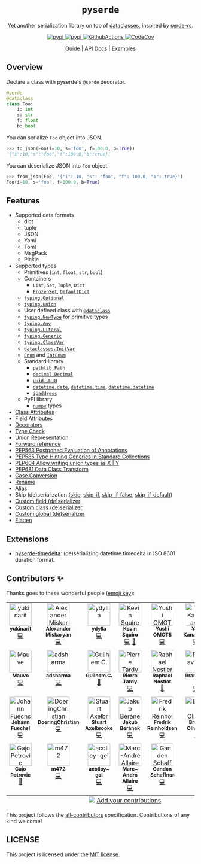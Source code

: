 <h1 align="center"><code>pyserde</code></h1>
<p align="center">Yet another serialization library on top of <a href="https://docs.python.org/3/library/dataclasses.html">dataclasses</a>, inspired by <a href="https://github.com/serde-rs/serde">serde-rs</a>.</p>
<p align="center">
  <a href="https://pypi.org/project/pyserde/">
    <img alt="pypi" src="https://img.shields.io/pypi/v/pyserde.svg">
  </a>
  <a href="https://pypi.org/project/pyserde/">
    <img alt="pypi" src="https://img.shields.io/pypi/pyversions/pyserde.svg">
  </a>
  <a href="https://github.com/yukinarit/pyserde/actions/workflows/test.yml">
    <img alt="GithubActions" src="https://github.com/yukinarit/pyserde/actions/workflows/test.yml/badge.svg">
  </a>
  <a href="https://codecov.io/gh/yukinarit/pyserde">
    <img alt="CodeCov" src="https://codecov.io/gh/yukinarit/pyserde/branch/main/graph/badge.svg">
  </a>
</p>
<p align="center">
  <a href="https://yukinarit.github.io/pyserde/guide/en">Guide</a> | <a href="https://yukinarit.github.io/pyserde/api/serde.html">API Docs</a> | <a href="https://github.com/yukinarit/pyserde/tree/main/examples">Examples</a>
</p>

## Overview

Declare a class with pyserde's `@serde` decorator.

```python
@serde
@dataclass
class Foo:
    i: int
    s: str
    f: float
    b: bool
```

You can serialize `Foo` object into JSON.

```python
>>> to_json(Foo(i=10, s='foo', f=100.0, b=True))
'{"i":10,"s":"foo","f":100.0,"b":true}'
```

You can deserialize JSON into `Foo` object.
```python
>>> from_json(Foo, '{"i": 10, "s": "foo", "f": 100.0, "b": true}')
Foo(i=10, s='foo', f=100.0, b=True)
```

## Features

- Supported data formats
    - dict
    - tuple
    - JSON
	- Yaml
	- Toml
	- MsgPack
    - Pickle
- Supported types
    - Primitives (`int`, `float`, `str`, `bool`)
    - Containers
        - `List`, `Set`, `Tuple`, `Dict`
        - [`FrozenSet`](https://docs.python.org/3/library/stdtypes.html#frozenset), [`DefaultDict`](https://docs.python.org/3/library/collections.html#collections.defaultdict)
    - [`typing.Optional`](https://docs.python.org/3/library/typing.html#typing.Optional)
    - [`typing.Union`](https://docs.python.org/3/library/typing.html#typing.Union)
    - User defined class with [`@dataclass`](https://docs.python.org/3/library/dataclasses.html)
    - [`typing.NewType`](https://docs.python.org/3/library/typing.html#newtype) for primitive types
    - [`typing.Any`](https://docs.python.org/3/library/typing.html#the-any-type)
    - [`typing.Literal`](https://docs.python.org/3/library/typing.html#typing.Literal)
    - [`typing.Generic`](https://docs.python.org/3/library/typing.html#user-defined-generic-types)
    - [`typing.ClassVar`](https://docs.python.org/3/library/typing.html#typing.ClassVar)
    - [`dataclasses.InitVar`](https://docs.python.org/3/library/dataclasses.html#init-only-variables)
    - [`Enum`](https://docs.python.org/3/library/enum.html#enum.Enum) and [`IntEnum`](https://docs.python.org/3/library/enum.html#enum.IntEnum)
    - Standard library
        - [`pathlib.Path`](https://docs.python.org/3/library/pathlib.html)
        - [`decimal.Decimal`](https://docs.python.org/3/library/decimal.html)
        - [`uuid.UUID`](https://docs.python.org/3/library/uuid.html)
        - [`datetime.date`](https://docs.python.org/3/library/datetime.html#date-objects), [`datetime.time`](https://docs.python.org/3/library/datetime.html#time-objects), [`datetime.datetime`](https://docs.python.org/3/library/datetime.html#datetime-objects)
        - [`ipaddress`](https://docs.python.org/3/library/ipaddress.html)
    - PyPI library
        - [`numpy`](https://github.com/numpy/numpy) types
- [Class Attributes](https://github.com/yukinarit/pyserde/blob/main/docs/en/class-attributes.md)
- [Field Attributes](https://github.com/yukinarit/pyserde/blob/main/docs/en/field-attributes.md)
- [Decorators](https://github.com/yukinarit/pyserde/blob/main/docs/en/decorators.md)
- [Type Check](https://github.com/yukinarit/pyserde/blob/main/docs/en/type-check.md)
- [Union Representation](https://github.com/yukinarit/pyserde/blob/main/docs/en/union.md)
- [Forward reference](https://github.com/yukinarit/pyserde/blob/main/docs/en/decorators.md#how-can-i-use-forward-references)
- [PEP563 Postponed Evaluation of Annotations](https://github.com/yukinarit/pyserde/blob/main/docs/en/decorators.md#pep563-postponed-evaluation-of-annotations)
- [PEP585 Type Hinting Generics In Standard Collections](https://github.com/yukinarit/pyserde/blob/main/docs/en/getting-started.md#pep585-and-pep604)
- [PEP604 Allow writing union types as X | Y](https://github.com/yukinarit/pyserde/blob/main/docs/en/getting-started.md#pep585-and-pep604)
- [PEP681 Data Class Transform](https://github.com/yukinarit/pyserde/blob/main/docs/en/decorators.md#serde)
- [Case Conversion](https://github.com/yukinarit/pyserde/blob/main/docs/en/class-attributes.md#rename_all)
- [Rename](https://github.com/yukinarit/pyserde/blob/main/docs/en/field-attributes.md#rename)
- [Alias](https://github.com/yukinarit/pyserde/blob/main/docs/en/field-attributes.md#alias)
- Skip (de)serialization ([skip](https://github.com/yukinarit/pyserde/blob/main/docs/en/field-attributes.md#skip), [skip_if](https://github.com/yukinarit/pyserde/blob/main/docs/en/field-attributes.md#skip_if), [skip_if_false](https://github.com/yukinarit/pyserde/blob/main/docs/en/field-attributes.md#skip_if_false), [skip_if_default](https://github.com/yukinarit/pyserde/blob/main/docs/en/field-attributes.md#skip_if_default))
- [Custom field (de)serializer](https://github.com/yukinarit/pyserde/blob/main/docs/en/field-attributes.md#serializerdeserializer)
- [Custom class (de)serializer](https://github.com/yukinarit/pyserde/blob/main/docs/en/class-attributes.md#class_serializer--class_deserializer)
- [Custom global (de)serializer](https://github.com/yukinarit/pyserde/blob/main/docs/en/extension.md#custom-global-deserializer)
- [Flatten](https://github.com/yukinarit/pyserde/blob/main/docs/en/field-attributes.md#flatten)

## Extensions

* [pyserde-timedelta](https://github.com/yukinarit/pyserde-timedelta): (de)serializing datetime.timedelta in ISO 8601 duration format.

## Contributors ✨

Thanks goes to these wonderful people ([emoji key](https://allcontributors.org/docs/en/emoji-key)):

<!-- ALL-CONTRIBUTORS-LIST:START - Do not remove or modify this section -->
<!-- prettier-ignore-start -->
<!-- markdownlint-disable -->
<table>
  <tbody>
    <tr>
      <td align="center" valign="top" width="14.28%"><a href="https://github.com/yukinarit"><img src="https://avatars.githubusercontent.com/u/2347533?v=4?s=60" width="60px;" alt="yukinarit"/><br /><sub><b>yukinarit</b></sub></a><br /><a href="https://github.com/yukinarit/pyserde/commits?author=yukinarit" title="Code">💻</a></td>
      <td align="center" valign="top" width="14.28%"><a href="https://github.com/alexmisk"><img src="https://avatars.githubusercontent.com/u/4103218?v=4?s=60" width="60px;" alt="Alexander Miskaryan"/><br /><sub><b>Alexander Miskaryan</b></sub></a><br /><a href="https://github.com/yukinarit/pyserde/commits?author=alexmisk" title="Code">💻</a></td>
      <td align="center" valign="top" width="14.28%"><a href="https://github.com/ydylla"><img src="https://avatars.githubusercontent.com/u/17772145?v=4?s=60" width="60px;" alt="ydylla"/><br /><sub><b>ydylla</b></sub></a><br /><a href="https://github.com/yukinarit/pyserde/commits?author=ydylla" title="Code">💻</a></td>
      <td align="center" valign="top" width="14.28%"><a href="https://github.com/kmsquire"><img src="https://avatars.githubusercontent.com/u/223250?v=4?s=60" width="60px;" alt="Kevin Squire"/><br /><sub><b>Kevin Squire</b></sub></a><br /><a href="https://github.com/yukinarit/pyserde/commits?author=kmsquire" title="Code">💻</a> <a href="https://github.com/yukinarit/pyserde/commits?author=kmsquire" title="Documentation">📖</a></td>
      <td align="center" valign="top" width="14.28%"><a href="http://yushiomote.org/"><img src="https://avatars.githubusercontent.com/u/3733915?v=4?s=60" width="60px;" alt="Yushi OMOTE"/><br /><sub><b>Yushi OMOTE</b></sub></a><br /><a href="https://github.com/yukinarit/pyserde/commits?author=YushiOMOTE" title="Code">💻</a></td>
      <td align="center" valign="top" width="14.28%"><a href="https://kngwyu.github.io/"><img src="https://avatars.githubusercontent.com/u/16046705?v=4?s=60" width="60px;" alt="Yuji Kanagawa"/><br /><sub><b>Yuji Kanagawa</b></sub></a><br /><a href="https://github.com/yukinarit/pyserde/commits?author=kngwyu" title="Code">💻</a></td>
      <td align="center" valign="top" width="14.28%"><a href="https://kigawas.me/"><img src="https://avatars.githubusercontent.com/u/4182346?v=4?s=60" width="60px;" alt="Weiliang Li"/><br /><sub><b>Weiliang Li</b></sub></a><br /><a href="https://github.com/yukinarit/pyserde/commits?author=kigawas" title="Code">💻</a></td>
    </tr>
    <tr>
      <td align="center" valign="top" width="14.28%"><a href="https://github.com/mauvealerts"><img src="https://avatars.githubusercontent.com/u/51870303?v=4?s=60" width="60px;" alt="Mauve"/><br /><sub><b>Mauve</b></sub></a><br /><a href="https://github.com/yukinarit/pyserde/commits?author=mauvealerts" title="Code">💻</a></td>
      <td align="center" valign="top" width="14.28%"><a href="https://github.com/adsharma"><img src="https://avatars.githubusercontent.com/u/658691?v=4?s=60" width="60px;" alt="adsharma"/><br /><sub><b>adsharma</b></sub></a><br /><a href="https://github.com/yukinarit/pyserde/commits?author=adsharma" title="Code">💻</a></td>
      <td align="center" valign="top" width="14.28%"><a href="https://github.com/chagui"><img src="https://avatars.githubusercontent.com/u/1234128?v=4?s=60" width="60px;" alt="Guilhem C."/><br /><sub><b>Guilhem C.</b></sub></a><br /><a href="https://github.com/yukinarit/pyserde/commits?author=chagui" title="Documentation">📖</a></td>
      <td align="center" valign="top" width="14.28%"><a href="https://github.com/tardyp"><img src="https://avatars.githubusercontent.com/u/109859?v=4?s=60" width="60px;" alt="Pierre Tardy"/><br /><sub><b>Pierre Tardy</b></sub></a><br /><a href="https://github.com/yukinarit/pyserde/commits?author=tardyp" title="Code">💻</a></td>
      <td align="center" valign="top" width="14.28%"><a href="https://blog.rnstlr.ch/"><img src="https://avatars.githubusercontent.com/u/1435346?v=4?s=60" width="60px;" alt="Raphael Nestler"/><br /><sub><b>Raphael Nestler</b></sub></a><br /><a href="https://github.com/yukinarit/pyserde/commits?author=rnestler" title="Documentation">📖</a></td>
      <td align="center" valign="top" width="14.28%"><a href="https://pranavvp10.github.io/"><img src="https://avatars.githubusercontent.com/u/52486224?v=4?s=60" width="60px;" alt="Pranav V P"/><br /><sub><b>Pranav V P</b></sub></a><br /><a href="https://github.com/yukinarit/pyserde/commits?author=pranavvp10" title="Code">💻</a></td>
      <td align="center" valign="top" width="14.28%"><a href="https://andreymal.org/"><img src="https://avatars.githubusercontent.com/u/3236464?v=4?s=60" width="60px;" alt="andreymal"/><br /><sub><b>andreymal</b></sub></a><br /><a href="https://github.com/yukinarit/pyserde/commits?author=andreymal" title="Code">💻</a></td>
    </tr>
    <tr>
      <td align="center" valign="top" width="14.28%"><a href="https://github.com/jfuechsl"><img src="https://avatars.githubusercontent.com/u/1097068?v=4?s=60" width="60px;" alt="Johann Fuechsl"/><br /><sub><b>Johann Fuechsl</b></sub></a><br /><a href="https://github.com/yukinarit/pyserde/commits?author=jfuechsl" title="Code">💻</a></td>
      <td align="center" valign="top" width="14.28%"><a href="https://github.com/DoeringChristian"><img src="https://avatars.githubusercontent.com/u/23581448?v=4?s=60" width="60px;" alt="DoeringChristian"/><br /><sub><b>DoeringChristian</b></sub></a><br /><a href="https://github.com/yukinarit/pyserde/commits?author=DoeringChristian" title="Code">💻</a></td>
      <td align="center" valign="top" width="14.28%"><a href="http://stuart.axelbrooke.com/"><img src="https://avatars.githubusercontent.com/u/2815794?v=4?s=60" width="60px;" alt="Stuart Axelbrooke"/><br /><sub><b>Stuart Axelbrooke</b></sub></a><br /><a href="https://github.com/yukinarit/pyserde/commits?author=soaxelbrooke" title="Code">💻</a></td>
      <td align="center" valign="top" width="14.28%"><a href="https://kobzol.github.io/"><img src="https://avatars.githubusercontent.com/u/4539057?v=4?s=60" width="60px;" alt="Jakub Beránek"/><br /><sub><b>Jakub Beránek</b></sub></a><br /><a href="https://github.com/yukinarit/pyserde/commits?author=Kobzol" title="Code">💻</a></td>
      <td align="center" valign="top" width="14.28%"><a href="https://github.com/Fredrik-Reinholdsen"><img src="https://avatars.githubusercontent.com/u/11893023?v=4?s=60" width="60px;" alt="Fredrik Reinholdsen"/><br /><sub><b>Fredrik Reinholdsen</b></sub></a><br /><a href="https://github.com/yukinarit/pyserde/commits?author=Fredrik-Reinholdsen" title="Code">💻</a></td>
      <td align="center" valign="top" width="14.28%"><a href="https://www.patreon.com/nicoddemus"><img src="https://avatars.githubusercontent.com/u/1085180?v=4?s=60" width="60px;" alt="Bruno Oliveira"/><br /><sub><b>Bruno Oliveira</b></sub></a><br /><a href="https://github.com/yukinarit/pyserde/commits?author=nicoddemus" title="Documentation">📖</a></td>
      <td align="center" valign="top" width="14.28%"><a href="https://kylekosic.dev/"><img src="https://avatars.githubusercontent.com/u/23020003?v=4?s=60" width="60px;" alt="Kyle Kosic"/><br /><sub><b>Kyle Kosic</b></sub></a><br /><a href="https://github.com/yukinarit/pyserde/commits?author=kykosic" title="Code">💻</a></td>
    </tr>
    <tr>
      <td align="center" valign="top" width="14.28%"><a href="https://github.com/gpetrovic-meltin"><img src="https://avatars.githubusercontent.com/u/72957645?v=4?s=60" width="60px;" alt="Gajo Petrovic"/><br /><sub><b>Gajo Petrovic</b></sub></a><br /><a href="https://github.com/yukinarit/pyserde/commits?author=gpetrovic-meltin" title="Documentation">📖</a></td>
      <td align="center" valign="top" width="14.28%"><a href="https://github.com/m472"><img src="https://avatars.githubusercontent.com/u/6155240?v=4?s=60" width="60px;" alt="m472"/><br /><sub><b>m472</b></sub></a><br /><a href="https://github.com/yukinarit/pyserde/commits?author=m472" title="Code">💻</a></td>
      <td align="center" valign="top" width="14.28%"><a href="https://github.com/acolley-gel"><img src="https://avatars.githubusercontent.com/u/90254318?v=4?s=60" width="60px;" alt="acolley-gel"/><br /><sub><b>acolley-gel</b></sub></a><br /><a href="https://github.com/yukinarit/pyserde/commits?author=acolley-gel" title="Code">💻</a></td>
      <td align="center" valign="top" width="14.28%"><a href="https://github.com/maallaire"><img src="https://avatars.githubusercontent.com/u/38792535?v=4?s=60" width="60px;" alt="Marc-André Allaire"/><br /><sub><b>Marc-André Allaire</b></sub></a><br /><a href="https://github.com/yukinarit/pyserde/commits?author=maallaire" title="Code">💻</a></td>
      <td align="center" valign="top" width="14.28%"><a href="https://github.com/gschaffner"><img src="https://avatars.githubusercontent.com/u/11418203?v=4?s=60" width="60px;" alt="Ganden Schaffner"/><br /><sub><b>Ganden Schaffner</b></sub></a><br /><a href="https://github.com/yukinarit/pyserde/commits?author=gschaffner" title="Code">💻</a></td>
    </tr>
  </tbody>
  <tfoot>
    <tr>
      <td align="center" size="13px" colspan="7">
        <img src="https://raw.githubusercontent.com/all-contributors/all-contributors-cli/1b8533af435da9854653492b1327a23a4dbd0a10/assets/logo-small.svg">
          <a href="https://all-contributors.js.org/docs/en/bot/usage">Add your contributions</a>
        </img>
      </td>
    </tr>
  </tfoot>
</table>

<!-- markdownlint-restore -->
<!-- prettier-ignore-end -->

<!-- ALL-CONTRIBUTORS-LIST:END -->

This project follows the [all-contributors](https://github.com/all-contributors/all-contributors) specification. Contributions of any kind welcome!

## LICENSE

This project is licensed under the [MIT license](https://github.com/yukinarit/pyserde/blob/main/LICENSE).

